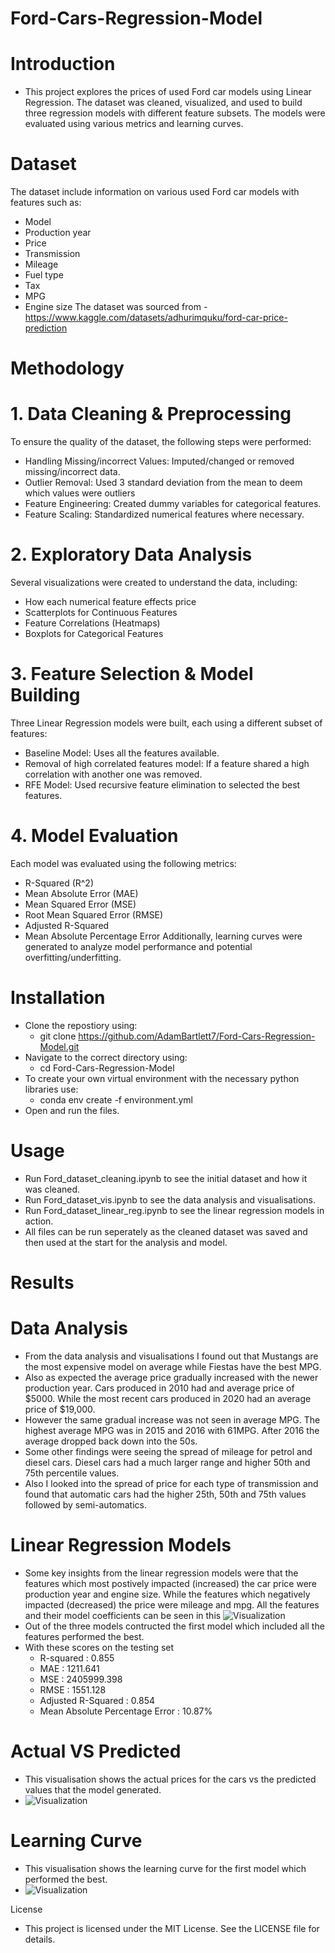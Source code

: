 # Ford-Cars-Regression-Model

# Introduction

- This project explores the prices of used Ford car models using Linear Regression. The dataset was cleaned, visualized, and used to build three regression models with 
  different feature subsets. The models were evaluated using various metrics and learning curves.

# Dataset
The dataset include information on various used Ford car models with features such as:
- Model
- Production year
- Price 
- Transmission
- Mileage
- Fuel type
- Tax
- MPG
- Engine size
The dataset was sourced from - https://www.kaggle.com/datasets/adhurimquku/ford-car-price-prediction

# Methodology

# 1. Data Cleaning & Preprocessing

To ensure the quality of the dataset, the following steps were performed:
- Handling Missing/incorrect Values: Imputed/changed or removed missing/incorrect data.
- Outlier Removal: Used 3 standard deviation from the mean to deem which values were outliers
- Feature Engineering: Created dummy variables for categorical features.
- Feature Scaling: Standardized numerical features where necessary.

# 2. Exploratory Data Analysis

Several visualizations were created to understand the data, including:
- How each numerical feature effects price
- Scatterplots for Continuous Features
- Feature Correlations (Heatmaps)
- Boxplots for Categorical Features

# 3. Feature Selection & Model Building

Three Linear Regression models were built, each using a different subset of features:
- Baseline Model: Uses all the features available.
- Removal of high correlated features model: If a feature shared a high correlation with another one was removed.
- RFE Model: Used recursive feature elimination to selected the best features.

# 4. Model Evaluation

Each model was evaluated using the following metrics:
- R-Squared (R^2)
- Mean Absolute Error (MAE)
- Mean Squared Error (MSE)
- Root Mean Squared Error (RMSE)
- Adjusted R-Squared
- Mean Absolute Percentage Error
Additionally, learning curves were generated to analyze model performance and potential overfitting/underfitting.

# Installation
- Clone the repostiory using:
  - git clone https://github.com/AdamBartlett7/Ford-Cars-Regression-Model.git
- Navigate to the correct directory using:
  - cd Ford-Cars-Regression-Model
- To create your own virtual environment with the necessary python libraries use:
   - conda env create -f environment.yml
- Open and run the files.

# Usage

- Run Ford_dataset_cleaning.ipynb to see the initial dataset and how it was cleaned.
- Run Ford_dataset_vis.ipynb to see the data analysis and visualisations.
- Run Ford_dataset_linear_reg.ipynb to see the linear regression models in action.
- All files can be run seperately as the cleaned dataset was saved and then used at the start for the analysis and model.

# Results

# Data Analysis
- From the data analysis and visualisations I found out that Mustangs are the most expensive model on average while Fiestas have the best MPG.
- Also as expected the average price gradually increased with the newer production year. Cars produced in 2010 had and average price of $5000.
  While the most recent cars produced in 2020 had an average price of $19,000. 
- However the same gradual increase was not seen in average MPG. The highest average MPG was in 2015 and 2016 with 61MPG.
  After 2016 the average dropped back down into the 50s.
- Some other findings were seeing the spread of mileage for petrol and diesel cars. Diesel cars had a much larger range and higher 50th and 75th percentile values.
- Also I looked into the spread of price for each type of transmission and found that automatic cars had the higher 25th, 50th and 75th values followed by semi-automatics.

# Linear Regression Models

- Some key insights from the linear regression models were that the features which most postively impacted (increased) the car price 
  were production year and engine size. While the features which negatively impacted (decreased) the price were mileage and mpg.
  All the features and their model coefficients can be seen in this ![Visualization](model_1_features_&_coefficients_graph.png)
- Out of the three models contructed the first model which included all the features performed the best.
- With these scores on the testing set
   - R-squared : 0.855
   - MAE : 1211.641
   - MSE : 2405999.398
   - RMSE : 1551.128
   - Adjusted R-Squared : 0.854
   - Mean Absolute Percentage Error : 10.87%

# Actual VS Predicted

 - This visualisation shows the actual prices for the cars vs the predicted values that the model generated.
 - ![Visualization](scatter_actual_vs_predicted.png)

# Learning Curve

- This visualisation shows the learning curve for the first model which performed the best.
- ![Visualization](model_1_learning_curve.png)
 
  

  

License
- This project is licensed under the MIT License. See the LICENSE file for details.




